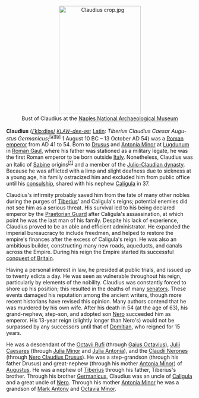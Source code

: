 <div class="photo" colspan="2" style="text-align: center; margin: 25px 0 10px;"><a class="image" href="https://en.wikipedia.org/wiki/File:Claudius_crop.jpg"><img alt="Claudius crop.jpg" data-file-height="3092" data-file-width="2340" decoding="async" height="291" src="https://upload.wikimedia.org/wikipedia/commons/thumb/7/71/Claudius_crop.jpg/220px-Claudius_crop.jpg" srcset="https://upload.wikimedia.org/wikipedia/commons/thumb/7/71/Claudius_crop.jpg/330px-Claudius_crop.jpg 1.5x, //upload.wikimedia.org/wikipedia/commons/thumb/7/71/Claudius_crop.jpg/440px-Claudius_crop.jpg 2x" width="220"/></a><div style="line-height:normal;padding-bottom:0.2em;padding-top:0.2em;">Bust of Claudius at the <a class="mw-redirect" href="https://en.wikipedia.org/wiki/Naples_National_Archaeological_Museum" title="Naples National Archaeological Museum">Naples National Archaeological Museum</a></div></div>

[comment]: # 'breakpoint'
<p><b>Claudius</b> (<span class="rt-commentedText nowrap"><span class="IPA nopopups noexcerpt"><a href="https://en.wikipedia.org/wiki/Help:IPA/English" title="Help:IPA/English">/<span style="border-bottom:1px dotted"><span title="/ˈ/: primary stress follows">ˈ</span><span title="'k' in 'kind'">k</span><span title="'l' in 'lie'">l</span><span title="/ɔː/: 'au' in 'fraud'">ɔː</span><span title="'d' in 'dye'">d</span><span title="/i/: 'y' in 'happy'">i</span><span title="/ə/: 'a' in 'about'">ə</span><span title="'s' in 'sigh'">s</span></span>/</a></span></span> <a href="https://en.wikipedia.org/wiki/Help:Pronunciation_respelling_key" title="Help:Pronunciation respelling key"><i title="English pronunciation respelling"><span style="font-size:90%">KLAW</span>-dee-əs</i></a>; <a class="mw-redirect" href="https://en.wikipedia.org/wiki/Latin_language" title="Latin language">Latin</a>: <i lang="la">Tiberius Claudius Caesar Augustus Germanicus</i>;<sup class="reference" id="cite_ref-1"><a href="#cite_note-1">[a]</a></sup><sup class="reference" id="cite_ref-2"><a href="#cite_note-2">[b]</a></sup> 1 August 10 BC – 13 October AD 54) was a <a href="https://en.wikipedia.org/wiki/Roman_emperor" title="Roman emperor">Roman emperor</a> from AD 41 to 54. Born to <a href="https://en.wikipedia.org/wiki/Nero_Claudius_Drusus" title="Nero Claudius Drusus">Drusus</a> and <a href="https://en.wikipedia.org/wiki/Antonia_Minor" title="Antonia Minor">Antonia Minor</a> at <a href="https://en.wikipedia.org/wiki/Lugdunum" title="Lugdunum">Lugdunum</a> in <a href="https://en.wikipedia.org/wiki/Roman_Gaul" title="Roman Gaul">Roman Gaul</a>, where his father was stationed as a military legate, he was the first Roman emperor to be born outside <a class="mw-redirect" href="https://en.wikipedia.org/wiki/Italia_(Roman_Empire)" title="Italia (Roman Empire)">Italy</a>. Nonetheless, Claudius was an Italic of <a class="mw-redirect" href="https://en.wikipedia.org/wiki/Sabine" title="Sabine">Sabine</a> origins<sup class="reference" id="cite_ref-3"><a href="#cite_note-3">[1]</a></sup>  and a member of the <a href="https://en.wikipedia.org/wiki/Julio-Claudian_dynasty" title="Julio-Claudian dynasty">Julio-Claudian dynasty</a>. Because he was afflicted with a limp and slight deafness due to sickness at a young age, his family ostracized him and excluded him from public office until his <a href="https://en.wikipedia.org/wiki/Roman_consul" title="Roman consul">consulship</a>, shared with his nephew <a href="https://en.wikipedia.org/wiki/Caligula" title="Caligula">Caligula</a> in 37.
</p><p>Claudius's infirmity probably saved him from the fate of many other nobles during the purges of <a href="https://en.wikipedia.org/wiki/Tiberius" title="Tiberius">Tiberius</a>' and Caligula's reigns; potential enemies did not see him as a serious threat. His survival led to his being declared emperor by the <a href="https://en.wikipedia.org/wiki/Praetorian_Guard" title="Praetorian Guard">Praetorian Guard</a> after Caligula's assassination, at which point he was the last man of his family. Despite his lack of experience, Claudius proved to be an able and efficient administrator. He expanded the imperial bureaucracy to include freedmen, and helped to restore the empire's finances after the excess of Caligula's reign. He was also an ambitious builder, constructing many new roads, aqueducts, and canals across the Empire. During his reign the Empire started its successful <a href="https://en.wikipedia.org/wiki/Roman_conquest_of_Britain" title="Roman conquest of Britain">conquest of Britain</a>.
</p><p>Having a personal interest in law, he presided at public trials, and issued up to twenty edicts a day. He was seen as vulnerable throughout his reign, particularly by elements of the nobility. Claudius was constantly forced to shore up his position; this resulted in the deaths of many <a href="https://en.wikipedia.org/wiki/Roman_Senate" title="Roman Senate">senators</a>. These events damaged his reputation among the ancient writers, though more recent historians have revised this opinion. Many authors contend that he was murdered by his own wife.  After his death in 54 (at the age of 63), his grand-nephew, step-son, and adopted son <a href="https://en.wikipedia.org/wiki/Nero" title="Nero">Nero</a> succeeded him as emperor. His 13-year reign (slightly longer than Nero's) would not be surpassed by any successors until that of <a href="https://en.wikipedia.org/wiki/Domitian" title="Domitian">Domitian</a>, who reigned for 15 years.
</p><p>He was a descendant of the <a class="mw-redirect" href="https://en.wikipedia.org/wiki/Octavii_Rufi" title="Octavii Rufi">Octavii Rufi</a> (through <a class="mw-redirect" href="https://en.wikipedia.org/wiki/Gaius_Octavius_(praetor_61_BC)" title="Gaius Octavius (praetor 61 BC)">Gaius Octavius</a>), <a href="https://en.wikipedia.org/wiki/Julii_Caesares" title="Julii Caesares">Julii Caesares</a> (through <a href="https://en.wikipedia.org/wiki/Julia_Minor_(sister_of_Caesar)" title="Julia Minor (sister of Caesar)">Julia Minor</a> and <a class="mw-redirect" href="https://en.wikipedia.org/wiki/Julia_Antonia" title="Julia Antonia">Julia Antonia</a>), and the <a class="mw-redirect" href="https://en.wikipedia.org/wiki/Claudii_Nerones" title="Claudii Nerones">Claudii Nerones</a> (through <a href="https://en.wikipedia.org/wiki/Nero_Claudius_Drusus" title="Nero Claudius Drusus">Nero Claudius Drusus</a>). He was a step-grandson (through his father Drusus) and great-nephew (through his mother <a href="https://en.wikipedia.org/wiki/Antonia_Minor" title="Antonia Minor">Antonia Minor</a>) of <a href="https://en.wikipedia.org/wiki/Augustus" title="Augustus">Augustus</a>. He was a nephew of <a href="https://en.wikipedia.org/wiki/Tiberius" title="Tiberius">Tiberius</a> through his father, Tiberius's brother. Through his brother <a href="https://en.wikipedia.org/wiki/Germanicus" title="Germanicus">Germanicus</a>, Claudius was an uncle of <a href="https://en.wikipedia.org/wiki/Caligula" title="Caligula">Caligula</a> and a great uncle of <a href="https://en.wikipedia.org/wiki/Nero" title="Nero">Nero</a>. Through his mother <a href="https://en.wikipedia.org/wiki/Antonia_Minor" title="Antonia Minor">Antonia Minor</a> he was a grandson of <a href="https://en.wikipedia.org/wiki/Mark_Antony" title="Mark Antony">Mark Antony</a> and <a class="mw-redirect" href="https://en.wikipedia.org/wiki/Octavia_Minor" title="Octavia Minor">Octavia Minor</a>.
</p>